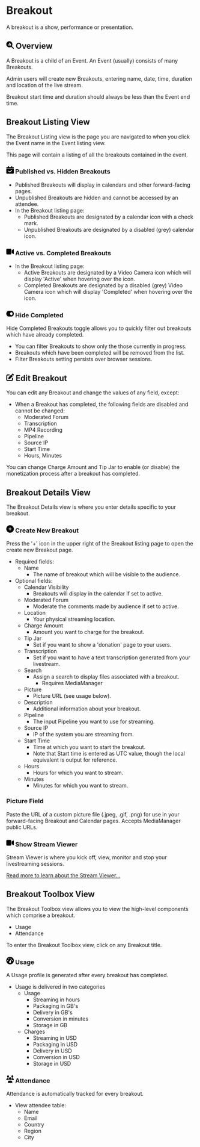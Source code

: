 # Breakout

A breakout is a show, performance or presentation.

## <img src="https://raw.githubusercontent.com/vishaldhole173/pro-stream-documentation/main/fontawesome/svgs/solid/magnifying-glass-chart.svg" width="20" height="20">  Overview

A Breakout is a child of an Event. An Event (usually) consists of many Breakouts.

Admin users will create new Breakouts, entering name, date, time, duration and location of the live stream.

Breakout start time and duration should always be less than the Event end time.

## Breakout Listing View

The Breakout Listing view is the page you are navigated to when you click the Event name in the Event listing view.

This page will contain a listing of all the breakouts contained in the event.

### <img src="https://raw.githubusercontent.com/vishaldhole173/pro-stream-documentation/main/fontawesome/svgs/solid/calendar-check.svg" width="20" height="20"> Published vs. Hidden Breakouts

- Published Breakouts will display in calendars and other forward-facing pages.
- Unpublished Breakouts are hidden and cannot be accessed by an attendee.
- In the Breakout listing page:
    - Published Breakouts are designated by a calendar icon with a check mark.
    - Unpublished Breakouts are designated by a disabled (grey) calendar icon.

###  <img src="https://raw.githubusercontent.com/vishaldhole173/pro-stream-documentation/main/fontawesome/svgs/solid/video.svg" width="20" height="20"> Active vs. Completed Breakouts

- In the Breakout listing page:
  - Active Breakouts are designated by a Video Camera icon which will display 'Active' when hovering over the icon.
  - Completed Breakouts are designated by a disabled (grey) Video Camera icon which will display 'Completed' when hovering over the icon.

###  <img src="https://raw.githubusercontent.com/vishaldhole173/pro-stream-documentation/main/fontawesome/svgs/solid/toggle-on.svg" width="20" height="20">  Hide Completed

Hide Completed Breakouts toggle allows you to quickly filter out breakouts which have already completed.
- You can filter Breakouts to show only the those currently in progress.
- Breakouts which have been completed will be removed from the list.
- Filter Breakouts setting persists over browser sessions.

## <img src="https://raw.githubusercontent.com/vishaldhole173/pro-stream-documentation/main/fontawesome/svgs/solid/pen-to-square.svg" width="20" height="20">  Edit Breakout

You can edit any Breakout and change the values of any field, except:

* When a Breakout has completed, the following fields are disabled and cannot be changed:
    - Moderated Forum
    - Transcription
    - MP4 Recording
    - Pipeline
    - Source IP
    - Start Time
    - Hours, Minutes

You can change Charge Amount and Tip Jar to enable (or disable) the monetization process after a breakout has completed.

## Breakout Details View

The Breakout Details view is where you enter details specific to your breakout.

### <img src="https://raw.githubusercontent.com/vishaldhole173/pro-stream-documentation/main/fontawesome/svgs/solid/circle-plus.svg" width="20" height="20">  Create New Breakout

Press the '+' icon in the upper right of the Breakout listing page to open the create new Breakout page.

* Required fields:
    - Name
        - The name of breakout which will be visible to the audience.
* Optional fields:
    - Calendar Visibility
        - Breakouts will display in the calendar if set to active.
    - Moderated Forum
        - Moderate the comments made by audience if set to active.
    - Location
        - Your physical streaming location.
    - Charge Amount
        - Amount you want to charge for the breakout.
    - Tip Jar
        - Set if you want to show a 'donation' page to your users.
    - Transcription
        - Set if you want to have a text transcription generated from your livestream.
    - Search
        - Assign a search to display files associated with a breakout.
          - Requires MediaManager 
    - Picture
        - Picture URL (see usage below).
    - Description
        - Additional information about your breakout.
    - Pipeline
        - The input Pipeline you want to use for streaming.
    - Source IP
        - IP of the system you are streaming from.
    - Start Time
        - Time at which you want to start the breakout.
        - Note that Start time is entered as UTC value, though the local equivalent is output for reference.
    - Hours
        - Hours for which you want to stream.
    - Minutes
        - Minutes for which you want to stream.

### Picture Field

Paste the URL of a custom picture file (.jpeg, .gif, .png) for use in your forward-facing Breakout and Calendar pages. Accepts MediaManager public URLs.

### <img src="https://raw.githubusercontent.com/vishaldhole173/pro-stream-documentation/main/fontawesome/svgs/solid/video.svg" width="20" height="20">  Show Stream Viewer

Stream Viewer is where you kick off, view, monitor and stop your livestreaming sessions.

[Read more to learn about the Stream Viewer...](../../Streaming/StreamViewer/stream-viewer.md)

## Breakout Toolbox View

The Breakout Toolbox view allows you to view the high-level components which comprise a breakout.

- Usage
- Attendance

To enter the Breakout Toolbox view, click on any Breakout title.

### <img src="https://raw.githubusercontent.com/vishaldhole173/pro-stream-documentation/main/fontawesome/svgs/solid/gauge-high.svg" width="20" height="20"> Usage

A Usage profile is generated after every breakout has completed.

* Usage is delivered in two categories
    - Usage
        - Streaming in hours
        - Packaging in GB's
        - Delivery in GB's
        - Conversion in minutes
        - Storage in GB
    - Charges
        - Streaming in USD
        - Packaging in USD
        - Delivery in USD
        - Conversion in USD
        - Storage in USD

### <img src="https://raw.githubusercontent.com/vishaldhole173/pro-stream-documentation/main/fontawesome/svgs/solid/users.svg" width="20" height="20">  Attendance

Attendance is automatically tracked for every breakout.

* View attendee table:
    - Name
    - Email
    - Country
    - Region
    - City
